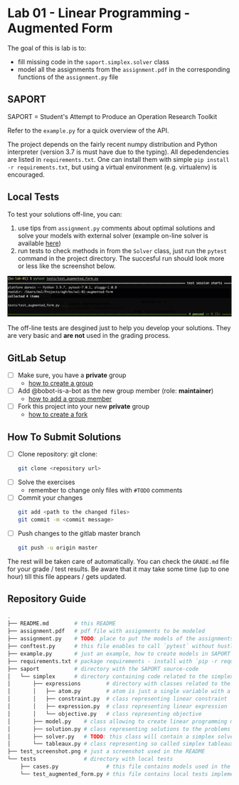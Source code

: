 # Lab 01 - Linear Programming - Augmented Form

The goal of this is lab is to:

* fill missing code in the `saport.simplex.solver` class
* model all the assignments from the `assignment.pdf` in the corresponding functions of the `assignment.py` file

## SAPORT

SAPORT = Student's Attempt to Produce an Operation Research Toolkit

Refer to the `example.py` for a quick overview of the API.

The project depends on the fairly recent numpy distribution and Python interpreter (version 3.7 is must have due to the typing). All depedendencies are listed in `requirements.txt`. One can install them with simple `pip install -r requirements.txt`, but using a virtual environment (e.g. virtualenv) is encouraged. 

## Local Tests

To test your solutions off-line, you can:
1) use tips from `assignment.py` comments about optimal solutions and solve your models with external solver (example on-line solver is available [here](https://online-optimizer.appspot.com/?model=builtin:default.mod))
2) run tests to check methods in from the `Solver` class, just run the `pytest` command in the project directory.
   The succesful run should look more or less like the screenshot below.

 ![obraz.png](./test_screenshot.png)

The off-line tests are desgined just to help you develop your solutions. They are very basic and **are not** used in the grading process.  

## GitLab Setup 

* [ ] Make sure, you have a **private** group 
  * [how to create a group](https://docs.gitlab.com/ee/user/group/#create-a-group)
* [ ] Add @bobot-is-a-bot as the new group member (role: **maintainer**)
  * [how to add a group member](https://docs.gitlab.com/ee/user/group/#add-users-to-a-group)
* [ ] Fork this project into your new **private** group
  * [how to create a fork](https://docs.gitlab.com/ee/user/project/repository/forking_workflow.html#creating-a-fork)

## How To Submit Solutions

* [ ] Clone repository: git clone:
    ```bash 
    git clone <repository url>
    ```
* [ ] Solve the exercises 
    * remember to change only files with `#TODO` comments
* [ ] Commit your changes
    ```bash
    git add <path to the changed files>
    git commit -m <commit message>
    ```
* [ ] Push changes to the gitlab master branch
    ```bash
    git push -u origin master
    ```

The rest will be taken care of automatically. You can check the `GRADE.md` file for your grade / test results. Be aware that it may take some time (up to one hour) till this file appears / gets updated.  

## Repository Guide

```bash
.
├── README.md        # this README
├── assignment.pdf   # pdf file with assignments to be modeled
├── assignment.py    # TODO: place to put the models of the assignments
├── conftest.py      # this file enables to call `pytest` without hustle
├── example.py       # just an example, how to create models in SAPORT
├── requirements.txt # package requirements - install with `pip -r requirements.txt`
├── saport           # directory with the SAPORT source-code   
│   └── simplex      # directory containing code related to the simplex algorithm 
│       ├── expressions        # directory with classes related to the linear programming model components 
│       │   ├── atom.py        # atom is just a single variable with a coefficient
│       │   ├── constraint.py  # class representing linear constraint
│       │   ├── expression.py  # class representing linear expression
│       │   └── objective.py   # class representing objective
│       ├── model.py    # class allowing to create linear programming models
│       ├── solution.py # class representing solutions to the problems
│       ├── solver.py   # TODO: this class will contain a simplex solver, you have to fill two methods here
│       └── tableaux.py # class representing so called simplex tableaux
├── test_screenshot.png # just a screenshot used in the README
└── tests               # directory with local tests
    ├── cases.py               # this file contains models used in the local tests
    └── test_augmented_form.py # this file contains local tests implemented using `pytest` library 
```

